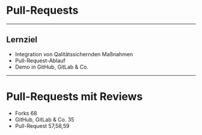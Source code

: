 # Pull-Requests
---

## Lernziel

 * Integration von Qalitätssichernden Maßnahmen
 * Pull-Request-Ablauf
 * Demo in GitHub, GitLab & Co.


---

# Pull-Requests mit Reviews

 * Forks 68
 * GitHub, GitLab & Co. 35
 * Pull-Request 57,58,59

